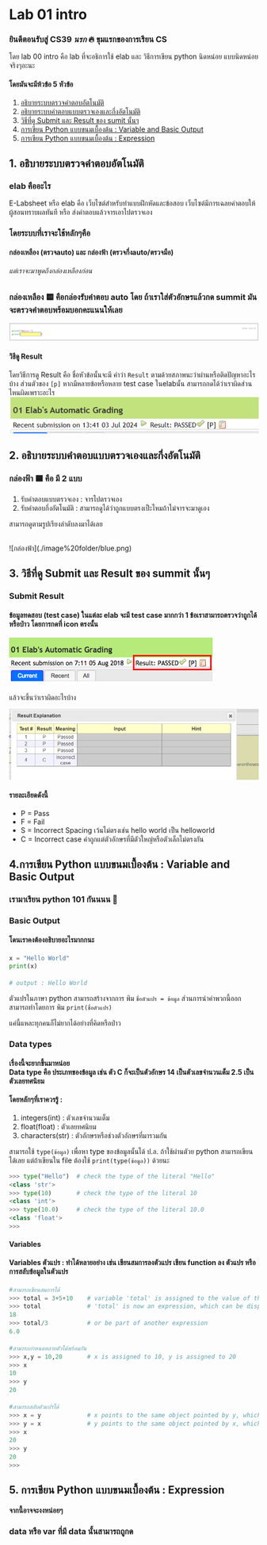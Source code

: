 # Lab 01 intro

### ยินดีตอนรับสู่ CS39 *นรก* 🔥 ขุมแรกของการเรียน CS

โดย lab 00 intro คือ lab ที่จะอธิการใช้ elab และ วิธีการเขียน python นิดหน่อย แบบนิดหน่อยจริงๆอะนะ
 
#### โดยมันจะมีห้วข้อ 5 หัวข้อ
1.  [อธิบายระบบตรวจคำตอบอัตโนมัติ](#1-อธิบายระบบตรวจคำตอบอัตโนมัติ)
2.  [อธิบายระบบคำตอบแบบตรวจเองและกึ่งอัตโนมัติ](#2-อธิบายระบบคำตอบแบบตรวจเองและกึ่งอัตโนมัติ)
3.  [วิธีที่ดู Submit และ Result ของ sumit นั้นๆ](#3-วิธีที่ดู-Submit-และ-Result-ของ-sumitนั้นๆ)
4.  [การเขียน Python แบบขนมเบื้องต้น : Variable and Basic Output](#4-การเขียน-Python-แบบขนมเบื้องต้น-Variable-and-Basic-Output)
5.  [การเขียน Python แบบขนมเบื้องต้น : Expression](#5-การเขียน-Python-แบบขนมเบื้องต้น-Expression)

## 1. อธิบายระบบตรวจคำตอบอัตโนมัติ

### elab คืออะไร
E-Labsheet หรือ elab คือ เว็บไซต์สำหรับทำแบบฝึกหัดและข้อสอบ เว็บไซต์มีการเฉลยคำตอบให้ผู้สอนทราบผลทันที หรือ ส่งคำตอบแล้วจารเอาไปตรวจเอง

### โดยระบบที่เราจะใช้หลักๆคือ 
#### กล่องเหลือง (ตรวจauto) และ กล่องฟ้า (ตรวจกึ่งauto/ตรวจมือ) 

###### แต่เราจะมาพูดถึงกล่องเหลืองก่อน

### กล่องเหลือง 🟨 คือกล่องรับคำตอบ auto โดย ถ้าเราใส่ตัวอักษรแล้วกด summit มันจะตรวจคำตอบพร้อมบอกคะแนนให้เลย
![กล่องเหลือง](./image%20folder/yellow.png)

#### วิธีดู Result
 โดยวิธีการดู Result คือ ชื่อหัวข้อนั้นจะมี คำว่า `Result` ตามด้วยสภาพนะว่าผ่านหรือติดปัญหาอะไรบ้าง ส่วนตัวของ `[p]` หากมีหลายข้อหรือหลาย test case ในelabนั้น สามารถกดได้ว่าเราผิดส่วนไหนผิดเพราะอะไร
![Result](./image%20folder/Result.png)

## 2. อธิบายระบบคำตอบแบบตรวจเองและกึ่งอัตโนมัติ

### กล่องฟ้า 🟦 คือ มี 2 แบบ  
1. รับคำตอบแบบตรวจเอง : จารไปตรวจเอง  
2. รับคำตอบกึ่งอัตโนมัติ : สามารถดูได้ว่าถูกแบบตรงเป็ะไหมถ้าไม่จารจะมาดูเอง

สามารถดูตามรูปเรียงลำดับลงมาได้เลย

<br>
![กล่องฟ้า](./image%20folder/blue.png)

## 3. วิธีที่ดู Submit และ Result ของ summit นั้นๆ

### Submit Result
#### ข้อมูลทดสอบ (test case) ในแต่ละ elab จะมี test case มากกว่า 1 ข้อเราสามารถตรวจว่าถูกได้หรือป่าว โดยการกดที่ icon ตรงนั้น 

![Explain results](./image%20folder/Explain%20results.png)

แล้วจะขึ้นว่าเราผิดอะไรบ้าง

![Explain results2](./image%20folder/Explain%20results%202.png)

#### รายละเอียดดังนี้
- P = Pass 
- F = Fail 
- S = Incorrect Spacing เว้นไม่ตรงเช่น hello world เป็น helloworld
- C = Incorrect case คำถูกแต่ตัวอักษรที่มีตัวใหญ่หรือตัวเล็กไม่ตรงกัน

## 4.การเขียน Python แบบขนมเบื้องต้น : Variable and Basic Output

### เรามาเรียน python 101 กันนนน 🍕

### Basic Output
#### โดนเราคงต้องอธิบายอะไรมากกนะ 


```python
x = "Hello World"
print(x)

# output : Hello World
```

ตัวแปรในภาษา python สามารถสร้างจากการ พิม `ชื่อตัวแปร = ข้อมูล`
ส่วนการนำค่าพวกนี้ออก สามารถทำโดยการ พิม `print(ชื่อตัวแปร)`

แค่นี้แหละทุกคนก็ไม่ยากได้อย่างที่คิดหรือป่าว 

### Data types

#### เรื่องนี้จะยากขึ้นมาหน่อย <br> Data type คือ ประเภทของข้อมูล เช่น ตัว C ก็จะเป็นตัวอักษร 14 เป็นตัวเลขจำนวนเต็ม 2.5 เป็นตัวเลยทศนิยม

#### โดยหลักๆที่เราควรรู้ :
1. integers(int) : ตัวเลขจำนวนเต็ม
2. float(float) : ตัวเลยทศนิยม
3. characters(str) : ตัวอักษรหรือช่วงตัวอักษรที่มารวมกัน

สามารถใช้ `type(ข้อมูล)` เพื่อหา type ของข้อมูลนั้นได้ ป.ล. ถ้าใช้ผ่านตัวย python สามารถเขียนได้เลย แต่ถ้าเขียนใน file ต้องใช้ `print(type(ข้อมูล))` ด้วยนะ

```python
>>> type("Hello")  # check the type of the literal "Hello"
<class 'str'>
>>> type(10)       # check the type of the literal 10
<class 'int'>
>>> type(10.0)     # check the type of the literal 10.0
<class 'float'>
>>> 
```

#### Variables

####  Variables ตัวแปร : ทำได้หลายอย่าง เช่น เขียนสมการลงตัวแปร เขียน function ลง ตัวแปร หรือ การสลับข้อมูลในตัวแปร

```python
#สามารถเขียนสมการได้ 
>>> total = 3+5+10    # variable 'total' is assigned to the value of the expression 3+5+10
>>> total             # 'total' is now an expression, which can be displayed using print()
18
>>> total/3           # or be part of another expression
6.0

#สามารถกำหนดหลายตัวได้พร้อมกัน
>>> x,y = 10,20       # x is assigned to 10, y is assigned to 20
>>> x
10
>>> y
20

#สามารถสลับตัวแปรได้
>>> x = y             # x points to the same object pointed by y, which is 20
>>> y = x             # y points to the same object pointed by x, which is now 20
>>> x
20
>>> y
20
>>> 
```

## 5. การเขียน Python แบบขนมเบื้องต้น : Expression

#### จากนี้อาจจะงงหน่อยๆ 

### data หรือ var ที่มี data นั้นสามารถถูกด